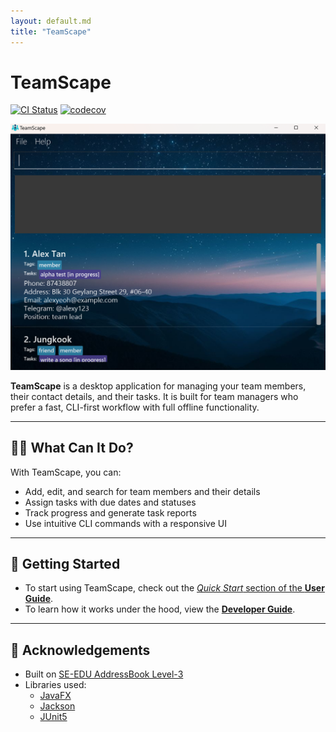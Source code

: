 ```yaml
---
layout: default.md
title: "TeamScape"
---
```


# TeamScape

[![CI Status](https://github.com/AY2425S2-CS2103-F09-4/tp/workflows/Java%20CI/badge.svg)](https://github.com/AY2425S2-CS2103-F09-4/tp/actions)
[![codecov](https://codecov.io/gh/AY2425S2-CS2103-F09-4/tp/branch/master/graph/badge.svg)](https://codecov.io/gh/AY2425S2-CS2103-F09-4/tp)

![Ui](images/Ui.png)

**TeamScape** is a desktop application for managing your team members, their contact details, and their tasks.
It is built for team managers who prefer a fast, CLI-first workflow with full offline functionality.

---

## 👨‍💼 What Can It Do?

With TeamScape, you can:

- Add, edit, and search for team members and their details
- Assign tasks with due dates and statuses
- Track progress and generate task reports
- Use intuitive CLI commands with a responsive UI

---

## 🚀 Getting Started

* To start using TeamScape, check out the [_Quick Start_ section of the **User Guide**](UserGuide.html#quick-start).
* To learn how it works under the hood, view the [**Developer Guide**](DeveloperGuide.html).

---

## 🤝 Acknowledgements

* Built on [SE-EDU AddressBook Level-3](https://github.com/se-edu/addressbook-level3)
* Libraries used:
    - [JavaFX](https://openjfx.io/)
    - [Jackson](https://github.com/FasterXML/jackson)
    - [JUnit5](https://github.com/junit-team/junit5)

